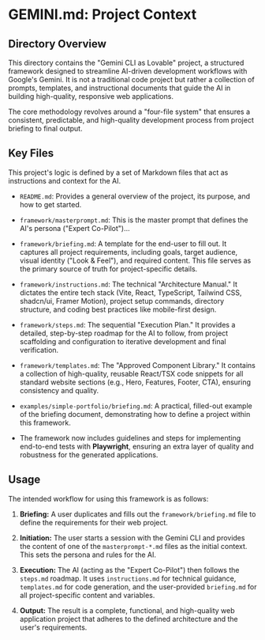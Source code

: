 # GEMINI.md: Project Context

## Directory Overview

This directory contains the "Gemini CLI as Lovable" project, a structured framework designed to streamline AI-driven development workflows with Google's Gemini. It is not a traditional code project but rather a collection of prompts, templates, and instructional documents that guide the AI in building high-quality, responsive web applications.

The core methodology revolves around a "four-file system" that ensures a consistent, predictable, and high-quality development process from project briefing to final output.

## Key Files

This project's logic is defined by a set of Markdown files that act as instructions and context for the AI.

*   `README.md`: Provides a general overview of the project, its purpose, and how to get started.

*   `framework/masterprompt.md`: This is the master prompt that defines the AI's persona ("Expert Co-Pilot")...

*   `framework/briefing.md`: A template for the end-user to fill out. It captures all project requirements, including goals, target audience, visual identity ("Look & Feel"), and required content. This file serves as the primary source of truth for project-specific details.

*   `framework/instructions.md`: The technical "Architecture Manual." It dictates the entire tech stack (Vite, React, TypeScript, Tailwind CSS, shadcn/ui, Framer Motion), project setup commands, directory structure, and coding best practices like mobile-first design.

*   `framework/steps.md`: The sequential "Execution Plan." It provides a detailed, step-by-step roadmap for the AI to follow, from project scaffolding and configuration to iterative development and final verification.

*   `framework/templates.md`: The "Approved Component Library." It contains a collection of high-quality, reusable React/TSX code snippets for all standard website sections (e.g., Hero, Features, Footer, CTA), ensuring consistency and quality.

*   `examples/simple-portfolio/briefing.md`: A practical, filled-out example of the briefing document, demonstrating how to define a project within this framework.

* The framework now includes guidelines and steps for implementing end-to-end tests with **Playwright**, ensuring an extra layer of quality and robustness for the generated applications.

## Usage

The intended workflow for using this framework is as follows:

1.  **Briefing:** A user duplicates and fills out the `framework/briefing.md` file to define the requirements for their web project.

2.  **Initiation:** The user starts a session with the Gemini CLI and provides the content of one of the `masterprompt-*.md` files as the initial context. This sets the persona and rules for the AI.

3.  **Execution:** The AI (acting as the "Expert Co-Pilot") then follows the `steps.md` roadmap. It uses `instructions.md` for technical guidance, `templates.md` for code generation, and the user-provided `briefing.md` for all project-specific content and variables.

4.  **Output:** The result is a complete, functional, and high-quality web application project that adheres to the defined architecture and the user's requirements.
